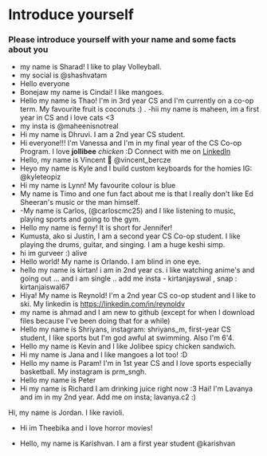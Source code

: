 # Introduce yourself 
### Please introduce yourself with your name and some facts about you
- my name is Sharad! I like to play Volleyball. 
- my social is @shashvatam
- Hello everyone
- Bonejaw my name is Cindai! I like mangoes. 
- Hello my name is Thao! I'm in 3rd year CS and I'm currently on a co-op term. My favourite fruit is coconuts :) .
-hii my name is maheen, im a first year in CS and i love cats <3
- my insta is @maheenisnotreal
- Hi my name is Dhruvi. I am a 2nd year CS student.
- Hi everyone!!! I'm Vanessa and I'm in my final year of the CS Co-op Program. I love **jollibee** _chicken_ :D Connect with me on [LinkedIn](https://www.linkedin.com/in/vanessalandayan/)
- Hello, my name is Vincent 👋 @vincent_bercze
- Heyo my name is Kyle and I build custom keyboards for the homies IG: @kyleteopiz
- Hi my name is Lynn! My favourite colour is blue
- My name is Timo and one fun fact about me is that I really don't like Ed Sheeran's music or the man himself.
- -My name is Carlos, (@carloscmc25) and I like listening to music, playing sports and going to the gym.
- Hello my name is ferny! It is short for Jennifer!
- Kumusta, ako si Justin, I am a second year CS Co-op student. I like playing the drums, guitar, and singing. I am a huge keshi simp.
- hi im gurveer :) alive
- Hello world! My name is Orlando. I am blind in one eye. 
- hello my name is kirtan! i am in 2nd year cs. i like watching anime's and going out ... and i am single .. add me  insta - kirtanjayswal , snap : kirtanjaiswal67
- Hiya! My name is Reynold! I'm a 2nd year CS co-op student and I like to ski. My linkedin is https://linkedin.com/in/reynoldv
- my name is ahmad and I am new to github (except for when I download files because I've been doing that for a while)
- Hello my name is Shriyans, instagram: shriyans_m, first-year CS student, I like sports but I'm god awful at swimming. Also I'm 6'4. 
- Hello my name is Kevin and I like Jolibee spicy chicken sandwich.
- Hi my name is Jana and I like mangoes a lot too! :D
- Hello my name is Param! I'm in 1st year CS and I love sports especially basketball. My instagram is prm_sngh.
- Hello my name is Peter
- Hi my name is Richard I am drinking juice right now :3
Hai! I'm Lavanya and im in my 2nd year. Add me on insta; lavanya.c2 :)

Hi, my name is Jordan. I like ravioli.

- Hi im Theebika and i love horror movies!

- Hello, my name is Karishvan. I am a first year student @karishvan

